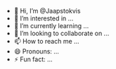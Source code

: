 - 👋 Hi, I’m @Jaapstokvis
- 👀 I’m interested in ...
- 🌱 I’m currently learning ...
- 💞️ I’m looking to collaborate on ...
- 📫 How to reach me ...
- 😄 Pronouns: ...
- ⚡ Fun fact: ...

<!---
Jaapstokvis/Jaapstokvis is a ✨ special ✨ repository because its `README.md` (this file) appears on your GitHub profile.
You can click the Preview link to take a look at your changes.
--->
